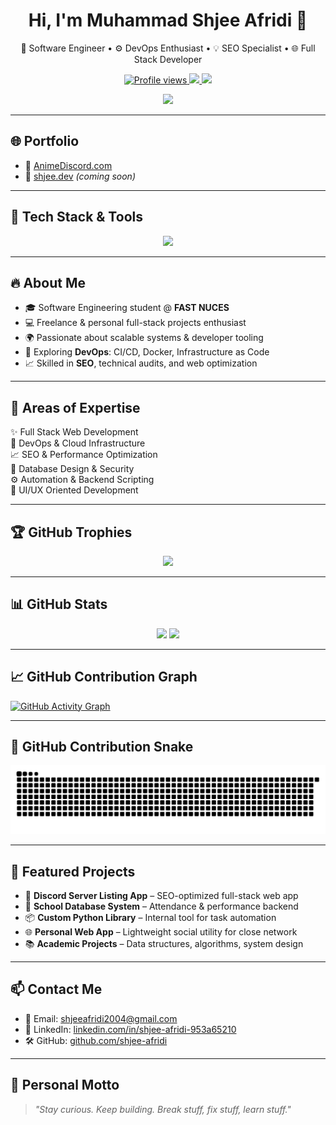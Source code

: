 <h1 align="center">Hi, I'm Muhammad Shjee Afridi 👋</h1>

<p align="center">
  🚀 Software Engineer • ⚙️ DevOps Enthusiast • 💡 SEO Specialist • 🌐 Full Stack Developer  
</p>

<p align="center">
  <a href="https://github.com/shjee-afridi">
    <img src="https://komarev.com/ghpvc/?username=shjee-afridi&label=Profile%20views&color=0e75b6&style=flat" alt="Profile views" />
  </a>
  <a href="https://github.com/shjee-afridi?tab=followers">
    <img src="https://img.shields.io/github/followers/shjee-afridi?label=Followers&style=social" />
  </a>
  <a href="https://github.com/shjee-afridi">
    <img src="https://img.shields.io/github/stars/shjee-afridi?style=social" />
  </a>
</p>

<p align="center">
  <img src="https://readme-typing-svg.herokuapp.com?font=Fira+Code&weight=500&pause=1000&color=F70000&center=true&width=435&lines=Software+Engineer+%7C+DevOps+%7C+SEO+%7C+Full+Stack+Web+Dev" />
</p>

---

## 🌐 Portfolio

- 🔗 [AnimeDiscord.com](https://animediscord.com)
- 🚧 [shjee.dev](https://shjee.dev) *(coming soon)*

---

## 🧰 Tech Stack & Tools

<p align="center">
  <img src="https://skillicons.dev/icons?i=js,ts,react,nextjs,nodejs,python,django,php,jquery,mysql,mongodb,firebase,html,css,tailwind,docker,git,linux" />
</p>

---

## 🔥 About Me

- 🎓 Software Engineering student @ **FAST NUCES**
- 💻 Freelance & personal full-stack projects enthusiast
- 🌍 Passionate about scalable systems & developer tooling
- 🚀 Exploring **DevOps**: CI/CD, Docker, Infrastructure as Code
- 📈 Skilled in **SEO**, technical audits, and web optimization

---

## 🧠 Areas of Expertise

✨ Full Stack Web Development  
🔧 DevOps & Cloud Infrastructure  
📈 SEO & Performance Optimization  
🔐 Database Design & Security  
⚙️ Automation & Backend Scripting  
🎨 UI/UX Oriented Development  

---

## 🏆 GitHub Trophies

<p align="center">
  <img src="https://github-profile-trophy.vercel.app/?username=shjee-afridi&theme=radical&row=1&column=6" />
</p>

---

## 📊 GitHub Stats

<p align="center">
  <img src="https://github-readme-stats.vercel.app/api?username=shjee-afridi&show_icons=true&theme=radical" height="165" />
  <img src="https://github-readme-stats.vercel.app/api/top-langs/?username=shjee-afridi&layout=compact&theme=radical" height="165" />
</p>

---

## 📈 GitHub Contribution Graph

[![GitHub Activity Graph](https://github-readme-activity-graph.cyclic.app/graph?username=shjee-afridi&theme=radical)](https://github.com/ashutosh00710/github-readme-activity-graph)

---

## 🐍 GitHub Contribution Snake

![GitHub Snake Light](https://github.com/shjee-afridi/shjee-afridi/blob/output/github-contribution-grid-snake.svg)

---

## 📌 Featured Projects

- 🧪 **Discord Server Listing App** – SEO-optimized full-stack web app  
- 🏫 **School Database System** – Attendance & performance backend  
- 📦 **Custom Python Library** – Internal tool for task automation  
- 🌐 **Personal Web App** – Lightweight social utility for close network  
- 📚 **Academic Projects** – Data structures, algorithms, system design  

---

## 📫 Contact Me

- 💼 Email: shjeeafridi2004@gmail.com  
- 💬 LinkedIn: [linkedin.com/in/shjee-afridi-953a65210](https://www.linkedin.com/in/shjee-afridi-953a65210/)  
- 🛠 GitHub: [github.com/shjee-afridi](https://github.com/shjee-afridi)

---

## 🎯 Personal Motto

> *"Stay curious. Keep building. Break stuff, fix stuff, learn stuff."*
